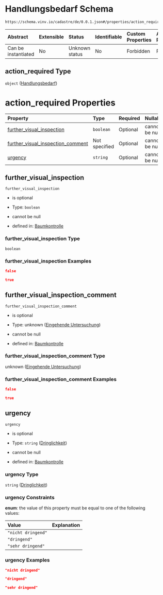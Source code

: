 # Handlungsbedarf Schema

```txt
https://schema.vinv.io/cadastre/de/0.0.1.json#/properties/action_required
```



| Abstract            | Extensible | Status         | Identifiable | Custom Properties | Additional Properties | Access Restrictions | Defined In                                                                                                                 |
| :------------------ | :--------- | :------------- | :----------- | :---------------- | :-------------------- | :------------------ | :------------------------------------------------------------------------------------------------------------------------- |
| Can be instantiated | No         | Unknown status | No           | Forbidden         | Forbidden             | none                | [dereferenced.doc.json\*](../../../../../../vinv-schemas/vinv-tree/out/0.0.1/dereferenced.doc.json "open original schema") |

## action\_required Type

`object` ([Handlungsbedarf](dereferenced-properties-handlungsbedarf.md))

# action\_required Properties

| Property                                                                   | Type          | Required | Nullable       | Defined by                                                                                                                                                                                                              |
| :------------------------------------------------------------------------- | :------------ | :------- | :------------- | :---------------------------------------------------------------------------------------------------------------------------------------------------------------------------------------------------------------------- |
| [further\_visual\_inspection](#further_visual_inspection)                  | `boolean`     | Optional | cannot be null | [Baumkontrolle](dereferenced-properties-handlungsbedarf-properties-further_visual_inspection.md "https://schema.vinv.io/cadastre/de/0.0.1.json#/properties/action_required/properties/further_visual_inspection")       |
| [further\_visual\_inspection\_comment](#further_visual_inspection_comment) | Not specified | Optional | cannot be null | [Baumkontrolle](dereferenced-properties-handlungsbedarf-properties-eingehende-untersuchung.md "https://schema.vinv.io/cadastre/de/0.0.1.json#/properties/action_required/properties/further_visual_inspection_comment") |
| [urgency](#urgency)                                                        | `string`      | Optional | cannot be null | [Baumkontrolle](dereferenced-properties-handlungsbedarf-properties-dringlichkeit.md "https://schema.vinv.io/cadastre/de/0.0.1.json#/properties/action_required/properties/urgency")                                     |

## further\_visual\_inspection



`further_visual_inspection`

*   is optional

*   Type: `boolean`

*   cannot be null

*   defined in: [Baumkontrolle](dereferenced-properties-handlungsbedarf-properties-further_visual_inspection.md "https://schema.vinv.io/cadastre/de/0.0.1.json#/properties/action_required/properties/further_visual_inspection")

### further\_visual\_inspection Type

`boolean`

### further\_visual\_inspection Examples

```json
false
```

```json
true
```

## further\_visual\_inspection\_comment



`further_visual_inspection_comment`

*   is optional

*   Type: unknown ([Eingehende Untersuchung](dereferenced-properties-handlungsbedarf-properties-eingehende-untersuchung.md))

*   cannot be null

*   defined in: [Baumkontrolle](dereferenced-properties-handlungsbedarf-properties-eingehende-untersuchung.md "https://schema.vinv.io/cadastre/de/0.0.1.json#/properties/action_required/properties/further_visual_inspection_comment")

### further\_visual\_inspection\_comment Type

unknown ([Eingehende Untersuchung](dereferenced-properties-handlungsbedarf-properties-eingehende-untersuchung.md))

### further\_visual\_inspection\_comment Examples

```json
false
```

```json
true
```

## urgency



`urgency`

*   is optional

*   Type: `string` ([Dringlichkeit](dereferenced-properties-handlungsbedarf-properties-dringlichkeit.md))

*   cannot be null

*   defined in: [Baumkontrolle](dereferenced-properties-handlungsbedarf-properties-dringlichkeit.md "https://schema.vinv.io/cadastre/de/0.0.1.json#/properties/action_required/properties/urgency")

### urgency Type

`string` ([Dringlichkeit](dereferenced-properties-handlungsbedarf-properties-dringlichkeit.md))

### urgency Constraints

**enum**: the value of this property must be equal to one of the following values:

| Value              | Explanation |
| :----------------- | :---------- |
| `"nicht dringend"` |             |
| `"dringend"`       |             |
| `"sehr dringend"`  |             |

### urgency Examples

```json
"nicht dringend"
```

```json
"dringend"
```

```json
"sehr dringend"
```
